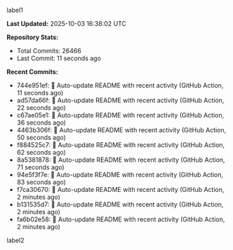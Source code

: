
label1 
<!-- ACTIVITY_START -->
**Last Updated:** 2025-10-03 16:38:02 UTC

**Repository Stats:**
- Total Commits: 26466
- Last Commit: 11 seconds ago

**Recent Commits:**
- 744e951ef: 🤖 Auto-update README with recent activity (GitHub Action, 11 seconds ago)
- ad57da66f: 🤖 Auto-update README with recent activity (GitHub Action, 22 seconds ago)
- c67ae05e1: 🤖 Auto-update README with recent activity (GitHub Action, 36 seconds ago)
- 4463b306f: 🤖 Auto-update README with recent activity (GitHub Action, 50 seconds ago)
- f884525c7: 🤖 Auto-update README with recent activity (GitHub Action, 62 seconds ago)
- 8a5381878: 🤖 Auto-update README with recent activity (GitHub Action, 71 seconds ago)
- 94e5f3f7e: 🤖 Auto-update README with recent activity (GitHub Action, 83 seconds ago)
- f7ca30670: 🤖 Auto-update README with recent activity (GitHub Action, 2 minutes ago)
- b131535d7: 🤖 Auto-update README with recent activity (GitHub Action, 2 minutes ago)
- fa6b02e58: 🤖 Auto-update README with recent activity (GitHub Action, 2 minutes ago)
<!-- ACTIVITY_END -->

label2
